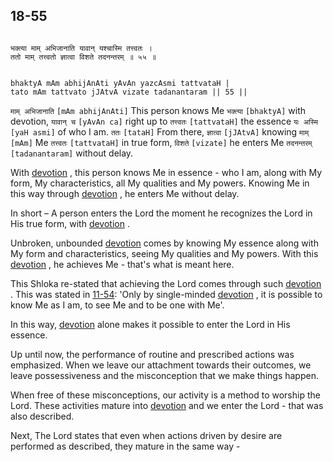 ## 18-55


```shloka-sa

भक्त्या माम् अभिजानाति यावान् यश्चास्मि तत्त्वतः ।
ततो माम् तत्त्वतो ज्ञात्वा विशते तदनन्तरम् ॥ ५५ ॥

```
```shloka-sa-hk

bhaktyA mAm abhijAnAti yAvAn yazcAsmi tattvataH |
tato mAm tattvato jJAtvA vizate tadanantaram || 55 ||

```
`माम् अभिजानाति` `[mAm abhijAnAti]` This person knows Me `भक्त्या` `[bhaktyA]` with devotion, `यावान् च` `[yAvAn ca]` right up to `तत्त्वतः` `[tattvataH]` the essence `यः अस्मि` `[yaH asmi]` of who I am. `ततः` `[tataH]` From there, `ज्ञात्वा` `[jJAtvA]` knowing `माम्` `[mAm]` Me `तत्त्वतः` `[tattvataH]` in true form, `विशते` `[vizate]` he enters Me `तदनन्तरम्` `[tadanantaram]` without delay.

With 
[devotion](Chapter_7.md#bhakti_a_defn)
, this person knows Me in essence - who I am, along with My form, My characteristics, all My qualities and My powers. Knowing Me in this way through 
[devotion](Chapter_7.md#bhakti_a_defn)
, he enters Me without delay. 

In short – A person enters the Lord the moment he recognizes the Lord in His true form, with 
[devotion](Chapter_7.md#bhakti_a_defn)
. 

Unbroken, unbounded 
[devotion](Chapter_7.md#bhakti_a_defn)
 comes by knowing My essence along with My form and characteristics, seeing My qualities and My powers. With this 
[devotion](Chapter_7.md#bhakti_a_defn)
, he achieves Me - that's what is meant here. 

This Shloka re-stated that achieving the Lord comes through such 
[devotion](Chapter_7.md#bhakti_a_defn)
. This was stated in [11-54](11-53_to_11-54.md): 'Only by single-minded 
[devotion](Chapter_7.md#bhakti_a_defn)
, it is possible to know Me as I am, to see Me and to be one with Me'. 

In this way, 
[devotion](Chapter_7.md#bhakti_a_defn)
 alone makes it possible to enter the Lord in His essence.

Up until now, the performance of routine and prescribed actions was emphasized. When we leave our attachment towards their outcomes, we leave possessiveness and the misconception that we make things happen. 

When free of these misconceptions, our activity is a method to worship the Lord. These activities mature into 
[devotion](Chapter_7.md#bhakti_a_defn)
 and we enter the Lord - that was also described.

Next, The Lord states that even when actions driven by desire are performed as described, they mature in the same way -


